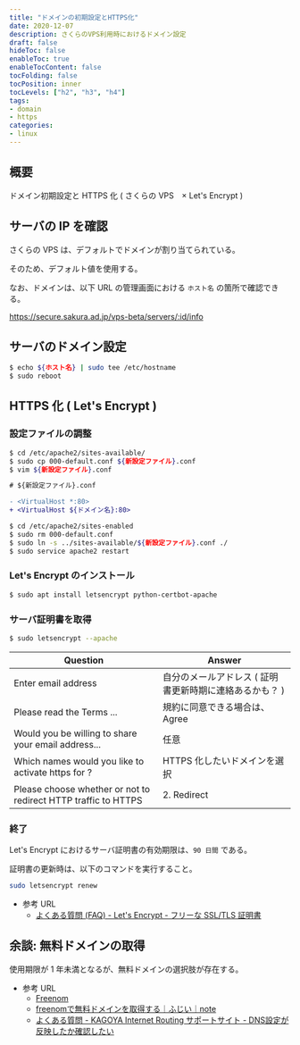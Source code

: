 ```yaml
---
title: "ドメインの初期設定とHTTPS化"
date: 2020-12-07
description: さくらのVPS利用時におけるドメイン設定
draft: false
hideToc: false
enableToc: true
enableTocContent: false
tocFolding: false
tocPosition: inner
tocLevels: ["h2", "h3", "h4"]
tags:
- domain
- https
categories:
- linux
---
```


## 概要
ドメイン初期設定と HTTPS 化 ( さくらの VPS　× Let's Encrypt )

## サーバの IP を確認

さくらの VPS は、デフォルトでドメインが割り当てられている。

そのため、デフォルト値を使用する。

なお、ドメインは、以下 URL の管理画面における `ホスト名` の箇所で確認できる。

https://secure.sakura.ad.jp/vps-beta/servers/:id/info

## サーバのドメイン設定

```bash
$ echo ${ホスト名} | sudo tee /etc/hostname
$ sudo reboot
```

## HTTPS 化 ( Let's Encrypt )

### 設定ファイルの調整

```bash
$ cd /etc/apache2/sites-available/
$ sudo cp 000-default.conf ${新設定ファイル}.conf
$ vim ${新設定ファイル}.conf
```

```diff
# ${新設定ファイル}.conf

- <VirtualHost *:80>
+ <VirtualHost ${ドメイン名}:80>
```

```bash
$ cd /etc/apache2/sites-enabled
$ sudo rm 000-default.conf
$ sudo ln -s ../sites-available/${新設定ファイル}.conf ./
$ sudo service apache2 restart
```

### Let's Encrypt のインストール

```bash
$ sudo apt install letsencrypt python-certbot-apache
```

### サーバ証明書を取得

```bash
$ sudo letsencrypt --apache
```

Question | Answer
---|---
Enter email address | 自分のメールアドレス ( 証明書更新時期に連絡あるかも？ )
Please read the Terms ... | 規約に同意できる場合は、Agree
Would you be willing to share your email address... | 任意
Which names would you like to activate https for ? | HTTPS 化したいドメインを選択
Please choose whether or not to redirect HTTP traffic to HTTPS | 2\. Redirect

### 終了

Let's Encrypt におけるサーバ証明書の有効期限は、`90 日間` である。

証明書の更新時は、以下のコマンドを実行すること。

```bash
sudo letsencrypt renew
```

- 参考 URL
    - [よくある質問 \(FAQ\) \- Let's Encrypt \- フリーな SSL/TLS 証明書](https://letsencrypt.org/ja/docs/faq/#:~:text=Let's%20Encrypt%20%E3%81%AE%E8%A8%BC%E6%98%8E%E6%9B%B8%E3%81%AE%E6%9C%9F%E9%99%90%E3%81%AF%E3%81%A9%E3%81%AE%E3%81%8F%E3%82%89%E3%81%84%E3%81%A7%E3%81%99,%E6%9C%9F%E9%99%90%E3%81%AF%2090%20%E6%97%A5%E9%96%93%E3%81%A7%E3%81%99%E3%80%82)


## 余談: 無料ドメインの取得

使用期限が 1 年未満となるが、無料ドメインの選択肢が存在する。

- 参考 URL
    - [Freenom](https://my.freenom.com/clientarea.php)
    - [freenomで無料ドメインを取得する｜ふじい｜note](https://note.com/dafujii/n/n406f385651e2)
    - [よくある質問 \- KAGOYA Internet Routing サポートサイト \- DNS設定が反映したか確認したい](https://support.kagoya.jp/kir/faq/index.php?action=artikel&cat=22&id=377&artlang=ja)
